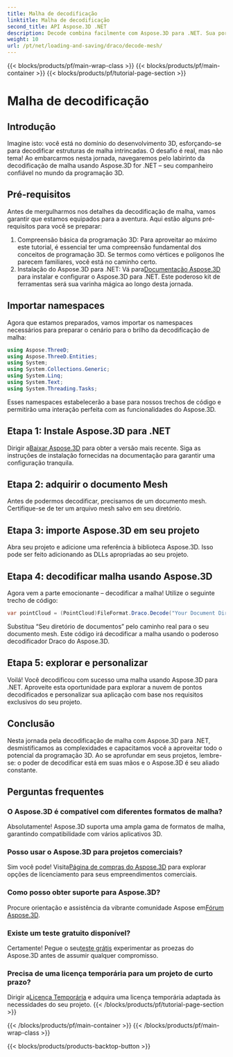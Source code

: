 ```yaml
---
title: Malha de decodificação
linktitle: Malha de decodificação
second_title: API Aspose.3D .NET
description: Decode combina facilmente com Aspose.3D para .NET. Sua porta de entrada para programação 3D perfeita. Explore, personalize e eleve seus projetos.
weight: 10
url: /pt/net/loading-and-saving/draco/decode-mesh/
---
```


{{< blocks/products/pf/main-wrap-class >}}
{{< blocks/products/pf/main-container >}}
{{< blocks/products/pf/tutorial-page-section >}}

# Malha de decodificação

## Introdução
Imagine isto: você está no domínio do desenvolvimento 3D, esforçando-se para decodificar estruturas de malha intrincadas. O desafio é real, mas não tema! Ao embarcarmos nesta jornada, navegaremos pelo labirinto da decodificação de malha usando Aspose.3D for .NET – seu companheiro confiável no mundo da programação 3D.
## Pré-requisitos
Antes de mergulharmos nos detalhes da decodificação de malha, vamos garantir que estamos equipados para a aventura. Aqui estão alguns pré-requisitos para você se preparar:
1. Compreensão básica da programação 3D:
   Para aproveitar ao máximo este tutorial, é essencial ter uma compreensão fundamental dos conceitos de programação 3D. Se termos como vértices e polígonos lhe parecem familiares, você está no caminho certo.
2. Instalação do Aspose.3D para .NET:
    Vá para[Documentação Aspose.3D](https://reference.aspose.com/3d/net/) para instalar e configurar o Aspose.3D para .NET. Este poderoso kit de ferramentas será sua varinha mágica ao longo desta jornada.
## Importar namespaces
Agora que estamos preparados, vamos importar os namespaces necessários para preparar o cenário para o brilho da decodificação de malha:
```csharp
using Aspose.ThreeD;
using Aspose.ThreeD.Entities;
using System;
using System.Collections.Generic;
using System.Linq;
using System.Text;
using System.Threading.Tasks;
```
Esses namespaces estabelecerão a base para nossos trechos de código e permitirão uma interação perfeita com as funcionalidades do Aspose.3D.
## Etapa 1: Instale Aspose.3D para .NET
   
 Dirigir a[Baixar Aspose.3D](https://releases.aspose.com/3d/net/) para obter a versão mais recente. Siga as instruções de instalação fornecidas na documentação para garantir uma configuração tranquila.
## Etapa 2: adquirir o documento Mesh
Antes de podermos decodificar, precisamos de um documento mesh. Certifique-se de ter um arquivo mesh salvo em seu diretório.
## Etapa 3: importe Aspose.3D em seu projeto
Abra seu projeto e adicione uma referência à biblioteca Aspose.3D. Isso pode ser feito adicionando as DLLs apropriadas ao seu projeto.
## Etapa 4: decodificar malha usando Aspose.3D
Agora vem a parte emocionante – decodificar a malha! Utilize o seguinte trecho de código:
```csharp
var pointCloud = (PointCloud)FileFormat.Draco.Decode("Your Document Directory" + "point_cloud_no_qp.drc");
```
Substitua “Seu diretório de documentos” pelo caminho real para o seu documento mesh. Este código irá decodificar a malha usando o poderoso decodificador Draco do Aspose.3D.
## Etapa 5: explorar e personalizar
Voilá! Você decodificou com sucesso uma malha usando Aspose.3D para .NET. Aproveite esta oportunidade para explorar a nuvem de pontos decodificados e personalizar sua aplicação com base nos requisitos exclusivos do seu projeto.
## Conclusão
Nesta jornada pela decodificação de malha com Aspose.3D para .NET, desmistificamos as complexidades e capacitamos você a aproveitar todo o potencial da programação 3D. Ao se aprofundar em seus projetos, lembre-se: o poder de decodificar está em suas mãos e o Aspose.3D é seu aliado constante.
## Perguntas frequentes
### O Aspose.3D é compatível com diferentes formatos de malha?
Absolutamente! Aspose.3D suporta uma ampla gama de formatos de malha, garantindo compatibilidade com vários aplicativos 3D.
### Posso usar o Aspose.3D para projetos comerciais?
 Sim você pode! Visita[Página de compras do Aspose.3D](https://purchase.aspose.com/buy) para explorar opções de licenciamento para seus empreendimentos comerciais.
### Como posso obter suporte para Aspose.3D?
 Procure orientação e assistência da vibrante comunidade Aspose em[Fórum Aspose.3D](https://forum.aspose.com/c/3d/18).
### Existe um teste gratuito disponível?
 Certamente! Pegue o seu[teste grátis](https://releases.aspose.com/) experimentar as proezas do Aspose.3D antes de assumir qualquer compromisso.
### Precisa de uma licença temporária para um projeto de curto prazo?
 Dirigir a[Licença Temporária](https://purchase.aspose.com/temporary-license/) e adquira uma licença temporária adaptada às necessidades do seu projeto.
{{< /blocks/products/pf/tutorial-page-section >}}

{{< /blocks/products/pf/main-container >}}
{{< /blocks/products/pf/main-wrap-class >}}

{{< blocks/products/products-backtop-button >}}
